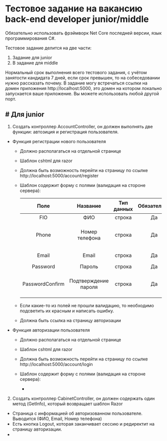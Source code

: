 # Тестовое задание на вакансию back-end developer junior/middle

Обязательно использовать фрэймворк Net Core последней версии, язык программирования C#.

Тестовое задание делится на две части:
1. Задание для junior 
2. В задание для middle 

Нормальный срок выполнения всего тестового задания, с учётом занятости кандидата 7 дней, если срок превышен, то на собеседовании нужно рассказать почему.
В задание могу встречаться ссылки на домен приложения http://localhost:5000, это домен на котором локально запускается ваше приложение. Вы можете использовать любой другой порт. 

## # Для junior

1. Создать контроллер AccountController, он должен выполнять две функции: автозиция и регистрация пользователя.
  + Функция регистрации нового пользователя 
    - Должно располагаться на отдельной странице
    - Шаблон cshtml для razor
    - Должна быть возможность перейти на страницу по ссылке http://localhost:5000/account/register
    - Шаблон содержит форму с полями (валидация на стороне сервера):  
    
        | Поле | Название | Тип данных | Обязательно | Длина | Валидатор |
        | :---: | :---: | :---: | :---: | :---: | :---: |
        | FIO | ФИО | строка | Да | 250 | - |
        | Phone | Номер телефона | строка | Да | 11 | Только цифры, начинается с "7" |
        | Email | Email | строка | Да | 150 | Валидация для email |
        | Password | Пароль | строка | Да | 20 | - |
        | PasswordConfirm | Подтверждение пароля | строка | Да | 20 | должно совпадать с полем Password |  
        
    - Если какие-то из полей не прошли валидацию, то необходимо подсветить их красным и написать ошибку.
    - Должна быть ссылка на страницу авторизации  
    
  + Функция авторизации пользователя
    - Должно располагаться на отдельной странице
    - Шаблон cshtml для razor
    - Должна быть возможность перейти на страницу по ссылке http://localhost:5000/account/login
    - Шаблон содержит форму с полями (валидация на стороне сервера):
 
        - 
    
2. Создать контроллер CabinetController, он должен содержать один метод (GetInfo), который возвращает шаблон Razor
  - Страница с информацией об авторизованном пользователе. Выводится (ФИО, Email, Номер телефона)
  - Есть кнопка Logout, которая заканчивает сессию и редиректит на страницу авторизации.
  - 
